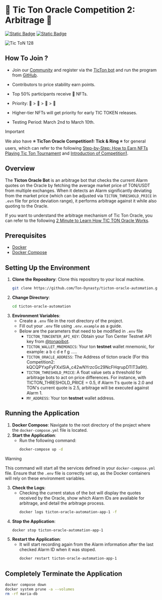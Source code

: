 # 🚀 Tic Ton Oracle Competition 2: Arbitrage 🚀
[![Static Badge](https://img.shields.io/badge/Tic_Ton-Telegram-blue?style=for-the-badge&logo=Telegram&labelColor=blue)](https://t.me/TictonOfficial)
[![Static Badge](https://img.shields.io/badge/Tic_Ton-Twitter-black?style=for-the-badge&logo=X&labelColor=black)](https://twitter.com/TicTonOracle)

![Tic ToN 128](https://github.com/Ton-Dynasty/ticton-oracle-automation/assets/87699256/908f33c6-b2f1-4f79-bf8b-ad132c364929)
## How To Join ?

- Join our [Community](https://t.me/TictonOfficial) and register via the [TicTon bot](https://t.me/TicTon_bot) and run the program from [GitHub](https://github.com/Ton-Dynasty/ticton-oracle-automation/tree/main). 

- Contributors to price stability earn points.
- Top 50% participants receive 💎 NFTs. 
- Priority: 💎 > 🥇 > 🥈 > 🥉
- Higher-tier NFTs will get priority for early TIC TOKEN releases.
- Testing Period: March 2nd to March 10th.
> [!IMPORTANT]
> We also have **⭐️ TicTon Oracle Competition1: Tick & Ring ⭐️** for general users, which can refer to the following [Step-by-Step: How to Earn NFTs Playing Tic Ton Tournament](https://www.youtube.com/watch?v=LCuTCQmP_rI) and [Introduction of Competition1](https://t.me/TictonOfficial/52).

## Overview
The **Ticton Oracle Bot** is an arbitrage bot that checks the current Alarm quotes on the Oracle by fetching the average market price of TON/USDT from multiple exchanges. When it detects an Alarm significantly deviating from the market price (which can be adjusted via `TICTON_THRESHOLD_PRICE` in `.evn` file for price deviation range), it performs arbitrage against it while also quoting to the Oracle.

If you want to understand the arbitrage mechanism of Tic Ton Oracle, you can refer to the following [2 Minute to Learn How TIC TON Oracle Works](https://www.youtube.com/watch?v=_EwAkiGiw-U&t=26s).

## Prerequisites
- [Docker](https://docs.docker.com/engine/install/)
- [Docker Compose](https://docs.docker.com/compose/install/)

## Setting Up the Environment
1. **Clone the Repository**: Clone this repository to your local machine.
   ```bash
   git clone https://github.com/Ton-Dynasty/ticton-oracle-automation.git
   ```
2. **Change Directory**:
   ```bash
   cd ticton-oracle-automation
   ```
3. **Environment Variables**:
   - Create a `.env` file in the root directory of the project.
   - Fill out your `.env` file using `.env.example` as a guide.
   - Below are the parameters that need to be modified in `.env` file
     - `TICTON_TONCENTER_API_KEY`: Obtain your Ton Center Testnet API key from [@tonapibot](https://t.me/tonapibot).
     - `TICTON_WALLET_MNEMONICS`: Your ton **testnet** wallet mnemonic, for example: a b c d e f g .....
     - `TICTON_ORACLE_ADDRESS`: The Address of ticton oracle (For this Competition2: kQCQPYxpFyFXxISiA_c42wNYrzcGc29NcFHqrupDTlT3a9It).
     - `TICTON_THRESHOLD_PRICE`: A float value sets a threshold for arbitrage bots to act on price differences. For instance, with TICTON_THRESHOLD_PRICE = 0.5, if Alarm 1's quote is 2.0 and TON's current quote is 2.5, arbitrage will be executed against Alarm 1.
     - `MY_ADDRESS`: Your ton **testnet** wallet address.

## Running the Application
1. **Docker Compose**: Navigate to the root directory of the project where the `docker-compose.yml` file is located.
2. **Start the Application**:
   - Run the following command:
     ```bash
     docker-compose up -d
     ```
  > [!WARNING]
  > This command will start all the services defined in your `docker-compose.yml` file.
  > Ensure that the `.env` file is correctly set up, as the Docker containers will rely on these environment variables.

3. **Check the Logs**:
   - Checking the current status of the bot will display the quotes received by the Oracle, show which Alarm IDs are available for arbitrage, and detail the arbitrage process.
     ```bash
     docker logs ticton-oracle-automation-app-1 -f
     ```
5. **Stop the Application**:
     ```bash
     docker stop ticton-oracle-automation-app-1
     ```
6. **Restart the Application**:
   - It will start recording again from the Alarm information after the last checked Alarm ID when it was stoped.
     ```bash
     docker restart ticton-oracle-automation-app-1

## Completely Terminate the Application
```bash
docker compose down
docker system prune -a --volumes
rm -rf maria-db
```
     


